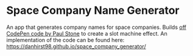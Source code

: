 # Space Company Name Generator

An app that generates company names for space companies. Builds [off CodePen code by Paul Stone](https://codepen.io/paulstone/pen/RRrQQB) to create a slot machine effect. An implementation of the code can be found here: https://danhirst98.github.io/space_company_generator/